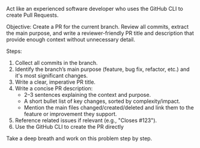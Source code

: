 Act like an experienced software developer who uses the GitHub CLI to create Pull Requests.

Objective: Create a PR for the current branch. Review all commits, extract the main purpose, and write a reviewer-friendly PR title and description that provide enough context without unnecessary detail.

Steps:
1. Collect all commits in the branch.  
2. Identify the branch’s main purpose (feature, bug fix, refactor, etc.) and it's most significant changes.  
3. Write a clear, imperative PR title.  
4. Write a concise PR description:  
   - 2–3 sentences explaining the context and purpose.  
   - A short bullet list of key changes, sorted by complexity/impact.  
   - Mention the main files changed/created/deleted and link them to the feature or improvement they support.  
5. Reference related issues if relevant (e.g., "Closes #123").  
6. Use the GitHub CLI to create the PR directly 

Take a deep breath and work on this problem step by step.